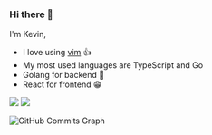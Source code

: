 ### Hi there 👋

I'm Kevin, 
- I love using [vim](https://www.vim.org/) 👍
- My most used languages are TypeScript and Go
- Golang for backend 💪
- React for frontend 😁

<div>
  <img src="https://github-readme-stats.vercel.app/api/top-langs/?username=kevinliao852&hide=html,css&&langs_count=6"/>
  <a href="https://skillicons.dev">
    <img src="https://skillicons.dev/icons?i=go,python,ts,react,redux,git,kubernetes,docker,redis,postgres,fastapi,vim&perline=12" />
  </a>
</div>

<!--
![GitHub Commits Graph](https://activity-graph.herokuapp.com/graph?username=kevinliao852&bg_color=3f3f46&color=e4e4e7&line=0891b2&point=ffffff&area_color=1c1917&area=true&hide_border=true&custom_title=GitHub%20Commits%20Graph)
-->
![GitHub Commits Graph](https://github-readme-activity-graph.cyclic.app/graph?username=kevinliao852&theme=tokyo-night)
<!--
**kevinliao852/kevinliao852** is a ✨ _special_ ✨ repository because its `README.md` (this file) appears on your GitHub profile.

Here are some ideas to get you started:

- 🔭 I’m currently working on ...
- 🌱 I’m currently learning ...
- 👯 I’m looking to collaborate on ...
- 🤔 I’m looking for help with ...
- 💬 Ask me about ...
- 📫 How to reach me: ...
- 😄 Pronouns: ...
- ⚡ Fun fact: ...
-->
